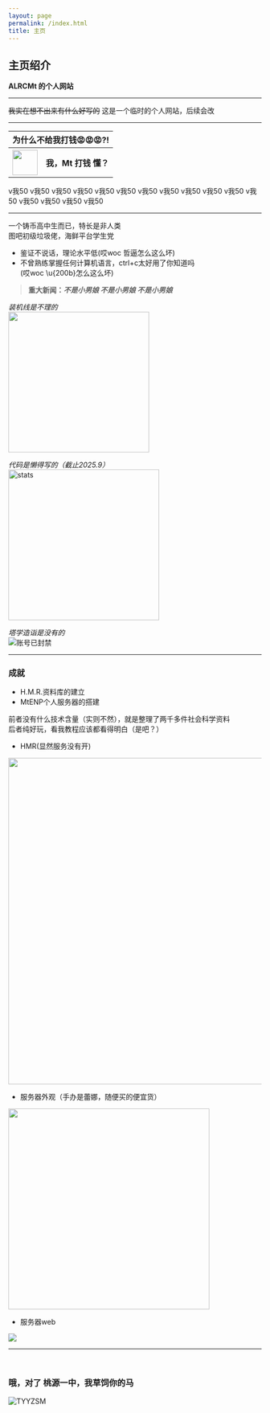 ```yaml
---
layout: page
permalink: /index.html
title: 主页
---
```


## 主页绍介

**ALRCMt 的个人网站**

<hr />

~~我实在想不出来有什么好写的~~
这是一个临时的个人网站，后续会改

<hr />


<table>
<tr>
<th colspan=2>为什么不给我打钱😡😡😡?!</th>
</tr>
<tr>
<th><a href="https://alrcmt.github.io/images/wxlll.jpg"><img width="50" height="50" src="https://alrcmt.github.io/images/wechatpay.png"></a></th>
<th>我，Mt 打钱 懂？</th>
</tr>
</table>
v我50 v我50 v我50 v我50 v我50 v我50 v我50 v我50  
v我50 v我50 v我50 v我50 v我50 v我50 v我50 v我50

<hr />

一个铸币高中生而已，特长是非人类  
图吧初级垃圾佬，海鲜平台学生党  

- 鉴证不说话，理论水平低(哎woc 哲逼怎么这么坏)  
- 不曾熟练掌握任何计算机语言，ctrl+c太好用了你知道吗<br />(哎woc \u{200b}怎么这么坏)  

> <b>重大新闻：<i>不是小男娘 不是小男娘 不是小男娘</i></b>



<i>装机线是不理的</i>  
<img src="https://alrcmt.github.io/images/server_open.jpg" width="280px">

<i>代码是懒得写的（截止2025.9）</i>  
<img src="https://alrcmt.github.io/images/stats.png" alt="stats" width="300px">

<i>塔学造诣是没有的</i>  
<img src="https://alrcmt.github.io/images/ban.png" alt="账号已封禁">

<hr />

### 成就

- H.M.R.资料库的建立
- MtENP个人服务器的搭建

前者没有什么技术含量（实则不然），就是整理了两千多件社会科学资料  
后者纯好玩，看我教程应该都看得明白（是吧？）  

- HMR(显然服务没有开)
<img src="https://alrcmt.github.io/images/hmr_data.png" width="650px">

- 服务器外观（手办是蕾娜，随便买的便宜货）  
<img src="https://alrcmt.github.io/images/server_over.png" width="400px">

- 服务器web  
<img src="https://alrcmt.github.io/images/MtENP_web.png" >
<hr />

<br />
<h3>哦，对了 桃源一中，我草饲你的马</h3>

<img src="https://alrcmt.github.io/images/tyyz.jpg" alt="TYYZSM">
